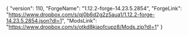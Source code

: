 {
  "version": 110,
  "ForgeName": "1.12.2-forge-14.23.5.2854",
  "ForgeLink": "https://www.dropbox.com/s/qj0b6d2g2z5aua1/1.12.2-forge-14.23.5.2854.json?dl=1",
  "ModsLink": "https://www.dropbox.com/s/otkd8kjaofcupz8/Mods.zip?dl=1"
}
